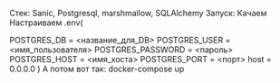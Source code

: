 Стек: Sanic, Postgresql, marshmallow, SQLAlchemy
Запуск: 
Качаем
Настраиваем .env(

POSTGRES_DB = <название_для_DB>
POSTGRES_USER = <имя_пользователя>
POSTGRES_PASSWORD = <пароль>
POSTGRES_HOST = <имя_хоста>
POSTGRES_PORT = <порт>
host = 0.0.0.0
) 
А потом вот так: docker-compose up
